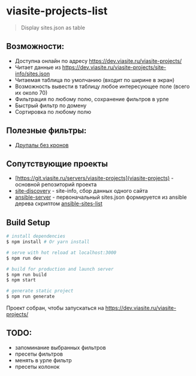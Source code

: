 # viasite-projects-list

> Display sites.json as table

## Возможности:
- Доступна онлайн по адресу https://dev.viasite.ru/viasite-projects/
- Читает данные из https://dev.viasite.ru/viasite-projects/site-info/sites.json
- Читаемая таблица по умолчанию (входит по ширине в экран)
- Возможность вывести в таблицу любое интересующее поле (всего их около 70)
- Фильтрация по любому полю, сохранение фильтров в урле
- Быстрый фильтр по домену
- Сортировка по любому полю

## Полезные фильтры:
- [Друпалы без кронов](https://dev.viasite.ru/viasite-projects/?q=site_info.engine%3Adrupal%20site_info.cron%3A0%20prod%3A1)

## Сопутствующие проекты
- [https://git.viasite.ru/servers/viasite-projects](viasite-projects) - основной репозиторий проекта
- [site-discovery](https://github.com/viasite/site-discovery) - site-info, сбор данных одного сайта
- [ansible-server](https://git.viasite.ru/ansible/ansible-server) - первоначальный sites.json формируется из ansible дерева скриптом [ansible-sites-list](https://git.viasite.ru/ansible/ansible-server/blob/master/scripts/ansible-sites-list)


## Build Setup

``` bash
# install dependencies
$ npm install # Or yarn install

# serve with hot reload at localhost:3000
$ npm run dev

# build for production and launch server
$ npm run build
$ npm start

# generate static project
$ npm run generate
```

Проект собран, чтобы запускаться на https://dev.viasite.ru/viasite-projects/

## TODO:
- запоминание выбранных фильтров
- пресеты фильтров
- менять в урле фильтр
- пресеты колонок
